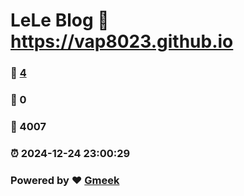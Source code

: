 # LeLe Blog :link: https://vap8023.github.io 
### :page_facing_up: [4](https://vap8023.github.io/tag.html) 
### :speech_balloon: 0 
### :hibiscus: 4007 
### :alarm_clock: 2024-12-24 23:00:29 
### Powered by :heart: [Gmeek](https://github.com/Meekdai/Gmeek)
